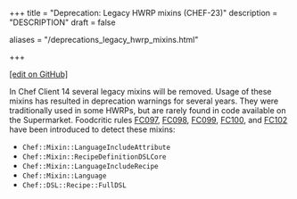 +++
title = "Deprecation: Legacy HWRP mixins (CHEF-23)"
description = "DESCRIPTION"
draft = false

aliases = "/deprecations_legacy_hwrp_mixins.html"


  
    
    
    
    
+++    

[\[edit on
GitHub\]](https://github.com/chef/chef-web-docs/blob/master/chef_master/source/deprecations_legacy_hwrp_mixins.rst)

<meta name="robots" content="noindex">

In Chef Client 14 several legacy mixins will be removed. Usage of these
mixins has resulted in deprecation warnings for several years. They were
traditionally used in some HWRPs, but are rarely found in code available
on the Supermarket. Foodcritic rules
[FC097](http://www.foodcritic.io/#FC097),
[FC098](http://www.foodcritic.io/#FC098),
[FC099](http://www.foodcritic.io/#FC099),
[FC100](http://www.foodcritic.io/#FC100), and
[FC102](http://www.foodcritic.io/#FC102) have been introduced to detect
these mixins:

-   `Chef::Mixin::LanguageIncludeAttribute`
-   `Chef::Mixin::RecipeDefinitionDSLCore`
-   `Chef::Mixin::LanguageIncludeRecipe`
-   `Chef::Mixin::Language`
-   `Chef::DSL::Recipe::FullDSL`

